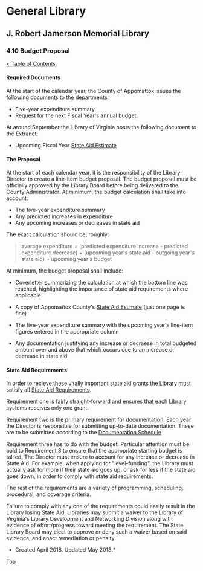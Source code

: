 <head>
	<link rel="stylesheet" type="text/css" href="../main.css">
</head>

[0]: ../README.md
[1]: http://www.lva.virginia.gov/lib-edu/ldnd/state-aid/requirements.asp
[2]: http://vpl.virginia.gov/
[3]: http://vpl.virginia.gov/grants/state-aid/documentation-schedule/
[4]: http://vpl.virginia.gov/grants/state-aid/estimates/
[4.10]: budget-proposal.md

# General Library
## J. Robert Jamerson Memorial Library
### 4.10 Budget Proposal
[< Table of Contents][0]

#### Required Documents

At the start of the calendar year, the County of Appomattox issues the following documents to the departments:

- Five-year expenditure summary
- Request for the next Fiscal Year's annual budget. 

At around September the Library of Virginia posts the following document to the Extranet:
- Upcoming Fiscal Year [State Aid Estimate][4]

#### The Proposal

At the start of each calendar year, it is the responsibility of the Library Director to create a line-item budget proposal. The budget proposal must be officially approved by the Library Board before being delivered to the County Administrator. At minimum, the budget calculation shall take into account:

- The five-year expenditure summary
- Any predicted increases in expenditure
- Any upcoming increases or decreases in state aid

The exact calculation should be, roughly:
> average expenditure + (predicted expenditure increase - predicted expenditure decrease) + (upcoming year's state aid - outgoing year's state aid) = upcoming year's budget

At minimum, the budget proposal shall include:

- Coverletter summarizing the calculation at which the bottom line was reached, highlighting the importance of state aid requirements where applicable.

- A copy of Appomattox County's [State Aid Estimate][4] (just one page is fine)

- The five-year expenditure summary with the upcoming year's line-item figures entered in the appropriate column

- Any documentation justifying any increase or decraese in total budgeted amount over and above that which occurs due to an increase or decrease in state aid

#### State Aid Requirements

In order to recieve these vitally important state aid grants the Library must satisfy all [State Aid Requirements][1].

Requirement one is fairly straight-forward and ensures that each Library systems receives only one grant.

Requirement two is the primary requirement for documentation. Each year the Director is responsible for submitting up-to-date documentation. These are to be submitted according to the [Documentation Schedule][3]

Requirement three has to do with the budget. Particular attention must be paid to Requirement 3 to ensure that the appropriate starting budget is tallied. The Director must ensure to account for any increase or decrease in State Aid. For example, when applying for "level-funding", the Library must actually ask for more if their state aid goes up, or ask for less if the state aid goes down, in order to comply with state aid requirements.

The rest of the requirements are a variety of programming, scheduling, procedural, and coverage criteria. 

Failure to comply with any one of the requirements could easily result in the Library losing State Aid. Libraries may submit a waiver to the Library of Virginia's Library Development and Networking Division along with evidence of effort/progress toward meeting the requirement. The State Library Board may elect to approve or deny such a waiver based on said evidence, and enact remediation or penalty.


* Created April 2018. Updated May 2018.*

[Top][4.10]
